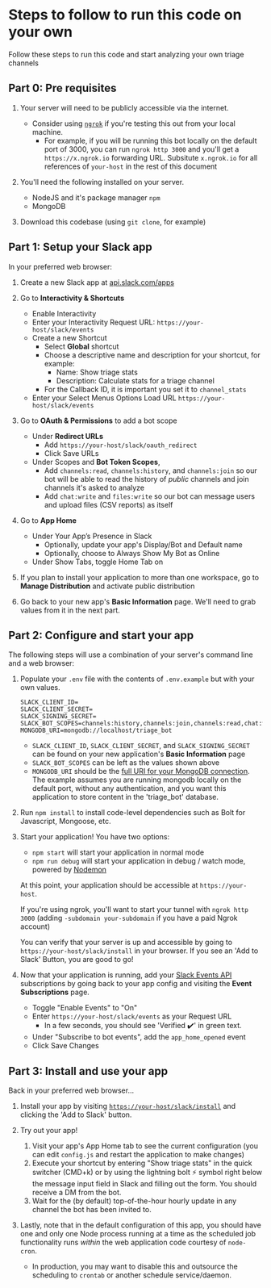# Steps to follow to run this code on your own

Follow these steps to run this code and start analyzing your own triage channels

## Part 0: Pre requisites
1. Your server will need to be publicly accessible via the internet.
    - Consider using [`ngrok`](https://api.slack.com/tutorials/tunneling-with-ngrok) if you're testing this out from your local machine.
        - For example, if you will be running this bot locally on the default port of 3000, you can run `ngrok http 3000` and you'll get a `https://x.ngrok.io` forwarding URL. Subsitute `x.ngrok.io` for all references of `your-host` in the rest of this document

1. You'll need the following installed on your server.
    - NodeJS and it's package manager `npm`
    - MongoDB

2. Download this codebase (using `git clone`, for example)

## Part 1: Setup your Slack app 

In your preferred web browser:

1. Create a new Slack app at [api.slack.com/apps](https://api.slack.com/apps)

2. Go to **Interactivity & Shortcuts** 
    - Enable Interactivity
    - Enter your Interactivity Request URL: `https://your-host/slack/events`
    - Create a new Shortcut
      - Select **Global** shortcut
      - Choose a descriptive name and description for your shortcut, for example:
        - Name: Show triage stats
        - Description: Calculate stats for a triage channel
      - For the Callback ID, it is important you set it to `channel_stats`
    - Enter your Select Menus Options Load URL `https://your-host/slack/events`


3. Go to **OAuth & Permissions** to add a bot scope
    - Under **Redirect URLs**
      - Add `https://your-host/slack/oauth_redirect`
      - Click Save URLs
    - Under Scopes and **Bot Token Scopes**, 
        - Add `channels:read`, `channels:history`, and `channels:join` so our bot will be able to read the history of _public_ channels and join channels it's asked to analyze
        - Add `chat:write` and `files:write` so our bot can message users and upload files (CSV reports) as itself

4. Go to **App Home** 
    - Under Your App’s Presence in Slack
      - Optionally, update your app's Display/Bot and Default name
      - Optionally, choose to Always Show My Bot as Online
    - Under Show Tabs, toggle Home Tab on

5. If you plan to install your application to more than one workspace, go to **Manage Distribution** and activate public distribution

6. Go back to your new app's **Basic Information** page. We'll need to grab values from it in the next part.


## Part 2: Configure and start your app

The following steps will use a combination of your server's command line and a web browser:

1. Populate your `.env` file with the contents of `.env.example` but with your own values.
    ```
    SLACK_CLIENT_ID=
    SLACK_CLIENT_SECRET=
    SLACK_SIGNING_SECRET=
    SLACK_BOT_SCOPES=channels:history,channels:join,channels:read,chat:write,commands,files:write
    MONGODB_URI=mongodb://localhost/triage_bot
    ```
    - `SLACK_CLIENT_ID`, `SLACK_CLIENT_SECRET`, and `SLACK_SIGNING_SECRET` can be found on your new application's **Basic Information** page
    - `SLACK_BOT_SCOPES` can be left as the values shown above
    - `MONGODB_URI` should be the [full URI for your MongoDB connection](https://docs.mongodb.com/manual/reference/connection-string/). The example assumes you are running mongodb locally on the default port,  without any authentication, and you want this application to store content in the 'triage_bot' database.

2. Run `npm install` to install code-level dependencies such as Bolt for Javascript, Mongoose, etc.

3. Start your application! You have two options:
    - `npm start` will start your application in normal mode
    - `npm run debug` will start your application in debug / watch mode, powered by [Nodemon](https://nodemon.io/)

    At this point, your application should be accessible at `https://your-host`.
    
    If you're using ngrok, you'll want to start your tunnel with `ngrok http 3000` (adding `-subdomain your-subdomain` if you have a paid Ngrok account)

    You can verify that your server is up and accessible by going to `https://your-host/slack/install` in your browser. If you see an 'Add to Slack' Button, you are good to go!


4. Now that your application is running, add your [Slack Events API](https://api.slack.com/events-api) subscriptions by going back to your app config and visiting the **Event Subscriptions** page.
    - Toggle "Enable Events" to "On"
    - Enter `https://your-host/slack/events` as your Request URL
      - In a few seconds, you should see 'Verified ✔️' in green text.
    - Under "Subscribe to bot events", add the `app_home_opened` event
    - Click Save Changes

## Part 3: Install and use your app

Back in your preferred web browser...

1. Install your app by visiting [`https://your-host/slack/install`](https://your-host/slack/install) and clicking the 'Add to Slack' button. 

2. Try out your app!
    1. Visit your app's App Home tab to see the current configuration (you can edit `config.js` and restart the application to make changes)
    2. Execute your shortcut by entering "Show triage stats" in the quick switcher (CMD+k) or by using the lightning bolt ⚡️ symbol right below the message input field in Slack and filling out the form. You should receive a DM from the bot.
    3. Wait for the (by default) top-of-the-hour hourly update in any channel the bot has been invited to.

3. Lastly, note that in the default configuration of this app, you should have one and only one Node process running at a time as the scheduled job functionality runs _within_ the web application code courtesy of `node-cron`.
    - In production, you may want to disable this and outsource the scheduling to `crontab` or another schedule service/daemon.